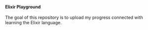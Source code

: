#### Elixir Playground
The goal of this repository is to upload my progress connected with learning the Elixir language.